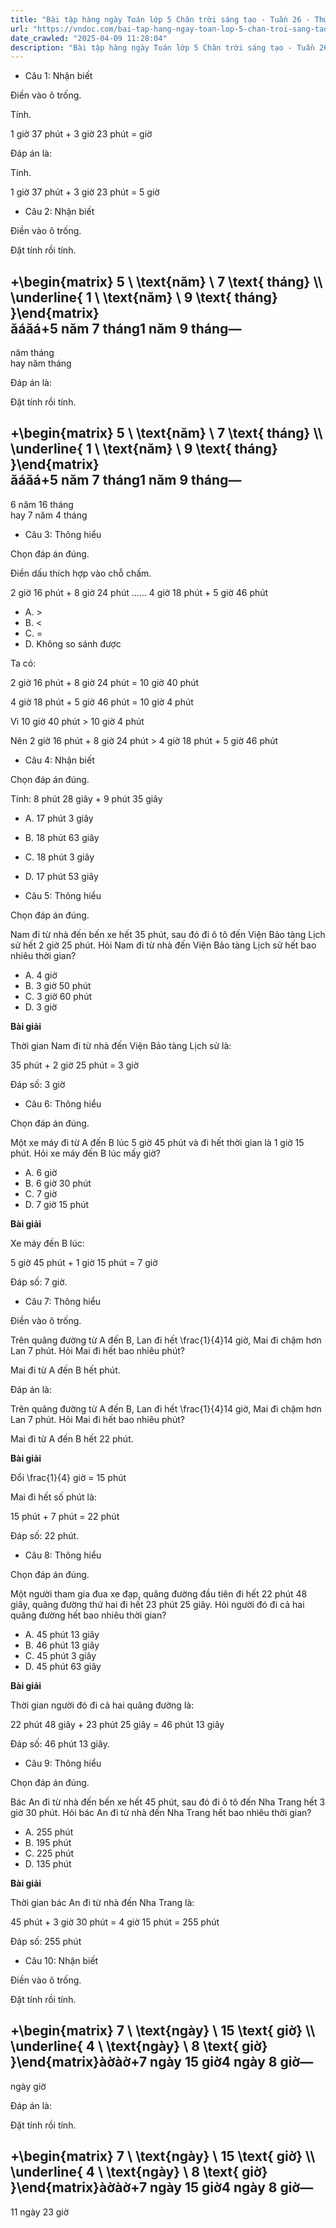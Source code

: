 ```yaml
---
title: "Bài tập hàng ngày Toán lớp 5 Chân trời sáng tạo - Tuần 26 - Thứ 2 gồm các câu hỏi tổng hợp nội dung Cộng số đo thời gian được học ở Tuần 26 trong chương trình Toán lớp 5 Tập 2 Chân trời sáng tạo"
url: "https://vndoc.com/bai-tap-hang-ngay-toan-lop-5-chan-troi-sang-tao-tuan-26-thu-2-338726"
date_crawled: "2025-04-09 11:28:04"
description: "Bài tập hàng ngày Toán lớp 5 Chân trời sáng tạo - Tuần 26 - Thứ 2 gồm các câu hỏi tổng hợp nội dung Cộng số đo thời gian được học ở Tuần 26 trong chương trình Toán lớp 5 Tập 2 Chân trời sáng tạo"
---
```


* Câu 1:  Nhận biết

Điền vào ô trống.

Tính.

1 giờ 37 phút + 3 giờ 23 phút =  giờ

Đáp án là:

Tính.

1 giờ 37 phút + 3 giờ 23 phút = 5 giờ

* Câu 2:  Nhận biết

Điền vào ô trống.

Đặt tính rồi tính.

+\\begin{matrix} 5 \\ \\text{năm} \\ 7 \\text{ tháng} \\\\ \\underline{ 1 \\ \\text{năm} \\ 9 \\text{ tháng} }\\end{matrix}ăáăá+5 năm 7 tháng1 năm 9 tháng―  
---  
năm  tháng  
hay  năm  tháng  
  
Đáp án là:

Đặt tính rồi tính.

+\\begin{matrix} 5 \\ \\text{năm} \\ 7 \\text{ tháng} \\\\ \\underline{ 1 \\ \\text{năm} \\ 9 \\text{ tháng} }\\end{matrix}ăáăá+5 năm 7 tháng1 năm 9 tháng―  
---  
6 năm 16 tháng  
hay 7 năm 4 tháng  
  
* Câu 3:  Thông hiểu

Chọn đáp án đúng.

Điền dấu thích hợp vào chỗ chấm.

2 giờ 16 phút + 8 giờ 24 phút ...... 4 giờ 18 phút + 5 giờ 46 phút

  * A. >
  * B. <
  * C. = 
  * D. Không so sánh được 



Ta có:

2 giờ 16 phút + 8 giờ 24 phút = 10 giờ 40 phút

4 giờ 18 phút + 5 giờ 46 phút = 10 giờ 4 phút

Vì 10 giờ 40 phút > 10 giờ 4 phút

Nên 2 giờ 16 phút + 8 giờ 24 phút > 4 giờ 18 phút + 5 giờ 46 phút

* Câu 4:  Nhận biết

Chọn đáp án đúng.

Tính: 8 phút 28 giây + 9 phút 35 giây

  * A. 17 phút 3 giây 
  * B. 18 phút 63 giây 
  * C. 18 phút 3 giây 
  * D. 17 phút 53 giây 



* Câu 5:  Thông hiểu

Chọn đáp án đúng.

Nam đi từ nhà đến bến xe hết 35 phút, sau đó đi ô tô đến Viện Bảo tàng Lịch sử hết 2 giờ 25 phút. Hỏi Nam đi từ nhà đến Viện Bảo tàng Lịch sử hết bao nhiêu thời gian?

  * A. 4 giờ 
  * B. 3 giờ 50 phút 
  * C. 3 giờ 60 phút 
  * D. 3 giờ 



**Bài giải**

Thời gian Nam đi từ nhà đến Viện Bảo tàng Lịch sử là:

35 phút + 2 giờ 25 phút = 3 giờ

Đáp số: 3 giờ

* Câu 6:  Thông hiểu

Chọn đáp án đúng.

Một xe máy đi từ A đến B lúc 5 giờ 45 phút và đi hết thời gian là 1 giờ 15 phút. Hỏi xe máy đến B lúc mấy giờ?

  * A. 6 giờ 
  * B. 6 giờ 30 phút 
  * C. 7 giờ 
  * D. 7 giờ 15 phút 



**Bài giải**

Xe máy đến B lúc:

5 giờ 45 phút + 1 giờ 15 phút = 7 giờ

Đáp số: 7 giờ.

* Câu 7:  Thông hiểu

Điền vào ô trống.

Trên quãng đường từ A đến B, Lan đi hết \\frac{1}{4}14 giờ, Mai đi chậm hơn Lan 7 phút. Hỏi Mai đi hết bao nhiêu phút?

Mai đi từ A đến B hết  phút.

Đáp án là:

Trên quãng đường từ A đến B, Lan đi hết \\frac{1}{4}14 giờ, Mai đi chậm hơn Lan 7 phút. Hỏi Mai đi hết bao nhiêu phút?

Mai đi từ A đến B hết 22 phút.

**Bài giải**

Đổi \\frac{1}{4} giờ = 15 phút

Mai đi hết số phút là:

15 phút + 7 phút = 22 phút

Đáp số: 22 phút.

* Câu 8:  Thông hiểu

Chọn đáp án đúng.

Một người tham gia đua xe đạp, quãng đường đầu tiên đi hết 22 phút 48 giây, quãng đường thứ hai đi hết 23 phút 25 giây. Hỏi người đó đi cả hai quãng đường hết bao nhiêu thời gian?

  * A. 45 phút 13 giây 
  * B. 46 phút 13 giây 
  * C. 45 phút 3 giây 
  * D. 45 phút 63 giây 



**Bài giải**

Thời gian người đó đi cả hai quãng đường là:

22 phút 48 giây + 23 phút 25 giây = 46 phút 13 giây

Đáp số: 46 phút 13 giây.

* Câu 9:  Thông hiểu

Chọn đáp án đúng.

Bác An đi từ nhà đến bến xe hết 45 phút, sau đó đi ô tô đến Nha Trang hết 3 giờ 30 phút. Hỏi bác An đi từ nhà đến Nha Trang hết bao nhiêu thời gian?

  * A. 255 phút 
  * B. 195 phút 
  * C. 225 phút 
  * D. 135 phút 



**Bài giải**

Thời gian bác An đi từ nhà đến Nha Trang là:

45 phút + 3 giờ 30 phút = 4 giờ 15 phút = 255 phút

Đáp số: 255 phút

* Câu 10:  Nhận biết

Điền vào ô trống.

Đặt tính rồi tính.

+\\begin{matrix} 7 \\ \\text{ngày} \\ 15 \\text{ giờ} \\\\ \\underline{ 4 \\ \\text{ngày} \\ 8 \\text{ giờ} }\\end{matrix}àờàờ+7 ngày 15 giờ4 ngày 8 giờ―  
---  
ngày  giờ  
  
Đáp án là:

Đặt tính rồi tính.

+\\begin{matrix} 7 \\ \\text{ngày} \\ 15 \\text{ giờ} \\\\ \\underline{ 4 \\ \\text{ngày} \\ 8 \\text{ giờ} }\\end{matrix}àờàờ+7 ngày 15 giờ4 ngày 8 giờ―  
---  
11 ngày 23 giờ
